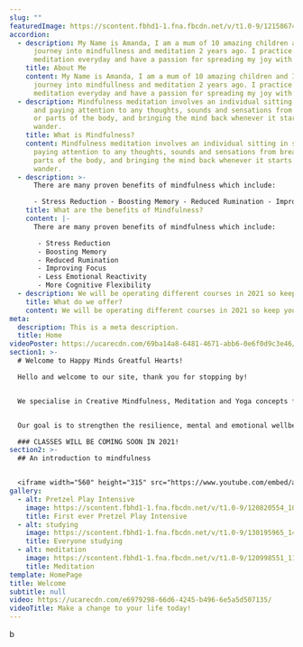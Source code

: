 ```yaml
---
slug: ""
featuredImage: https://scontent.fbhd1-1.fna.fbcdn.net/v/t1.0-9/121586746_116307053577249_6734447398446841568_o.jpg?_nc_cat=109&ccb=2&_nc_sid=e3f864&_nc_ohc=gNOnyvQtyJ8AX_rH1T5&_nc_ht=scontent.fbhd1-1.fna&oh=0d46c035c5bde07b91996b9a6b7137af&oe=60295FA4
accordion:
  - description: My Name is Amanda, I am a mum of 10 amazing children and I began my
      journey into mindfullness and meditation 2 years ago. I practice
      meditation everyday and have a passion for spreading my joy with others.
    title: About Me
    content: My Name is Amanda, I am a mum of 10 amazing children and I began my
      journey into mindfullness and meditation 2 years ago. I practice
      meditation everyday and have a passion for spreading my joy with others.
  - description: Mindfulness meditation involves an individual sitting in silence
      and paying attention to any thoughts, sounds and sensations from breathing
      or parts of the body, and bringing the mind back whenever it starts to
      wander.
    title: What is Mindfulness?
    content: Mindfulness meditation involves an individual sitting in silence and
      paying attention to any thoughts, sounds and sensations from breathing or
      parts of the body, and bringing the mind back whenever it starts to
      wander.
  - description: >-
      There are many proven benefits of mindfulness which include:

      - Stress Reduction - Boosting Memory - Reduced Rumination - Improving Focus - Less Emotional Reactivity - More Cognitive Flexibility
    title: What are the benefits of Mindfulness?
    content: |-
      There are many proven benefits of mindfulness which include:

       - Stress Reduction
       - Boosting Memory
       - Reduced Rumination
       - Improving Focus
       - Less Emotional Reactivity 
       - More Cognitive Flexibility
  - description: We will be operating different courses in 2021 so keep your eyes peeled!
    title: What do we offer?
    content: We will be operating different courses in 2021 so keep your eyes peeled!
meta:
  description: This is a meta description.
  title: Home
videoPoster: https://ucarecdn.com/69ba14a8-6481-4671-abb6-0e6f0d9c3e46/
section1: >-
  # Welcome to Happy Minds Greatful Hearts!

  Hello and welcome to our site, thank you for stopping by!


  We specialise in Creative Mindfulness, Meditation and Yoga concepts for kids ranging from preschool to teens.


  Our goal is to strengthen the resilience, mental and emotional wellbeing of our children through fun and engaging creative play, mindfulness, meditation and yoga techniques

  ### CLASSES WILL BE COMING SOON IN 2021!
section2: >-
  ## An introduction to mindfulness


  <iframe width="560" height="315" src="https://www.youtube.com/embed/aA2FpuH6s94" frameborder="0" allow="accelerometer; autoplay; clipboard-write; encrypted-media; gyroscope; picture-in-picture" allowfullscreen></iframe>
gallery:
  - alt: Pretzel Play Intensive
    image: https://scontent.fbhd1-1.fna.fbcdn.net/v/t1.0-9/120820554_108945350980086_4831042277916924348_o.jpg?_nc_cat=107&ccb=2&_nc_sid=a26aad&_nc_ohc=W3_K7GeRDuMAX8lObJY&_nc_ht=scontent.fbhd1-1.fna&oh=1abec1b7d2c8a3e626192adf2e2a1207&oe=602A9ACD
    title: First ever Pretzel Play Intensive
  - alt: studying
    image: https://scontent.fbhd1-1.fna.fbcdn.net/v/t1.0-9/130195965_145049014036386_8611282711646440076_o.jpg?_nc_cat=110&ccb=2&_nc_sid=9267fe&_nc_ohc=uodahNyQn8UAX80A180&_nc_ht=scontent.fbhd1-1.fna&oh=16718b3ae567bbb1b07d87cbcfc47073&oe=602B685A
    title: Everyone studying
  - alt: meditation
    image: https://scontent.fbhd1-1.fna.fbcdn.net/v/t1.0-9/120998551_111088257432462_8093130501945668510_o.jpg?_nc_cat=104&ccb=2&_nc_sid=9267fe&_nc_ohc=nIi8btMdxBIAX8CV6O8&_nc_ht=scontent.fbhd1-1.fna&oh=b23086eb66673d74a0e711ec1f384f02&oe=6028AFE5
    title: Meditation
template: HomePage
title: Welcome
subtitle: null
video: https://ucarecdn.com/e6979298-66d6-4245-b496-6e5a5d507135/
videoTitle: Make a change to your life today!
---
```

b
